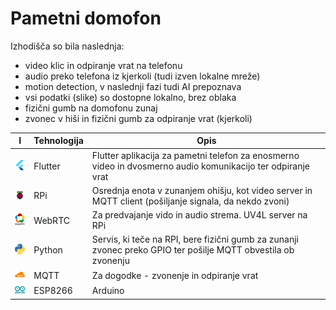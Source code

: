 # Pametni domofon #

Izhodišča so bila naslednja:
* video klic in odpiranje vrat na telefonu
* audio preko telefona iz kjerkoli (tudi izven lokalne mreže)
* motion detection, v naslednji fazi tudi AI prepoznava
* vsi podatki (slike) so dostopne lokalno, brez oblaka
* fizični gumb na domofonu zunaj
* zvonec v hiši in fizični gumb za odpiranje vrat (kjerkoli)


I | Tehnologija | Opis
------------ | ------------- | -------------
![alt text](icons/flutter.png) | Flutter | Flutter aplikacija za pametni telefon za enosmerno video in dvosmerno audio komunikacijo ter odpiranje vrat
![alt text](icons/raspberry.png) | RPi | Osrednja enota v zunanjem ohišju, kot video server in MQTT client (pošiljanje signala, da nekdo zvoni)
![alt text](icons/webrtc.png) | WebRTC | Za predvajanje vido in audio strema. UV4L server na RPi
![alt text](icons/python.png) | Python | Servis, ki teče na RPI, bere fizični gumb za zunanji zvonec preko GPIO ter pošilje MQTT obvestila ob zvonenju
![alt text](icons/mqtt.png) | MQTT | Za dogodke - zvonenje in odpiranje vrat
![alt text](icons/arduino.png) | ESP8266|Arduino | Za notranji zvonec (chime) kot MQTT Subscriber
